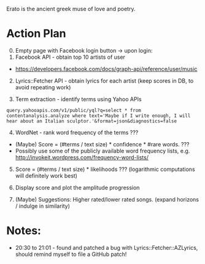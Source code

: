 Erato is the ancient greek muse of love and poetry.

Action Plan
====

0. Empty page with Facebook login button -> upon login:
1. Facebook API - obtain top 10 artists of user
  * https://developers.facebook.com/docs/graph-api/reference/user/music

2. Lyrics::Fetcher API - obtain lyrics for each artist (keep scores in DB, to avoid repeating work)

3. Term extraction - identify terms using Yahoo APIs
  ```
  query.yahooapis.com/v1/public/yql?q=select * from contentanalysis.analyze where text='Maybe if I write enough, I will hear about an Italian sculptor.'&format=json&diagnostics=false
  ```

4. WordNet - rank word frequency of the terms ???
 * (Maybe) Score = (#terms / text size) * confidence * #rare words. ???
 * Possibly use some of the publicly available word frequency lists, e.g. http://invokeit.wordpress.com/frequency-word-lists/
5. Score = (#terms / text size) * likelihoods ???
 (logarithmic computations will definitely work best)

6. Display score and plot the amplitude progression
7. (Maybe) Suggestions: Higher rated/lower rated songs. (expand horizons / indulge in similarity)

Notes:
====
  * 20:30 to 21:01 - found and patched a bug with Lyrics::Fetcher::AZLyrics, should remind myself to file a GitHub patch!